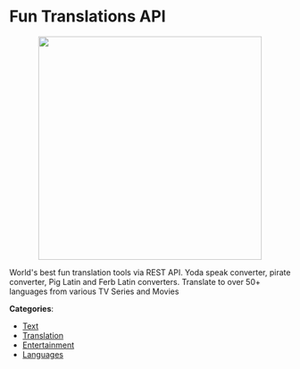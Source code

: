 # Fun Translations API
<p align="center">
    <img width="400" src="https://raw.githubusercontent.com/apis-list/apis-list/apis/fun-translations-api/logo_256x256.png" />
</p>

World's best fun translation tools via REST API.  Yoda speak converter, pirate converter, Pig Latin and Ferb Latin converters. Translate to over 50+ languages from various TV Series and Movies



**Categories**:
- [Text](https://github.com/apis-list/apis-list#text)
- [Translation](https://github.com/apis-list/apis-list#translation)
- [Entertainment](https://github.com/apis-list/apis-list#entertainment)
- [Languages](https://github.com/apis-list/apis-list#languages)







